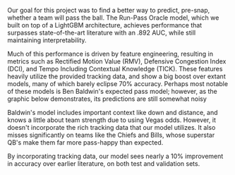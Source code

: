 Our goal for this project was to find a better way to predict, pre-snap, whether a team will pass the ball. The Run-Pass Oracle model, which we built on top of a LightGBM architecture, achieves performance that surpasses state-of-the-art literature with an .892 AUC, while still maintaining interpretability.

Much of this performance is driven by feature engineering, resulting in metrics such as Rectified Motion Value (RMV), Defensive Congestion Index (DCI), and Tempo Including Contextual Knowledge (TICK). These features heavily utilize the provided tracking data, and show a big boost over extant models, many of which barely eclipse 70% accuracy. Perhaps most notable of these models is Ben Baldwin's expected pass model; however, as the graphic below demonstrates, its predictions are still somewhat noisy

Baldwin's model includes important context like down and distance, and knows a little about team strength due to using Vegas odds. However, it doesn't incorporate the rich tracking data that our model utilizes. It also misses significantly on teams like the Chiefs and Bills, whose superstar QB's make them far more pass-happy than expected.

By incorporating tracking data, our model sees nearly a 10% improvement in accuracy over earlier literature, on both test and validation sets.
